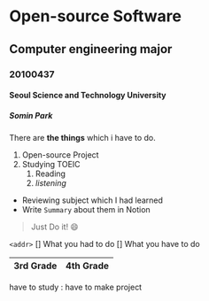 # Open-source Software
## Computer engineering major
### 20100437
#### Seoul Science and Technology University
##### Somin Park

There are **the things** which i have to do.
1. Open-source Project
1. Studying TOEIC
    1. Reading
    1. *listening*
* Reviewing subject which I had learned
* Write ```Summary``` about them in Notion

> Just Do it! :smile:

`<addr>`
[] What you had to do
[] What you have to do

3rd Grade | 4th Grade
----------|-----------
have to study : have to make project
